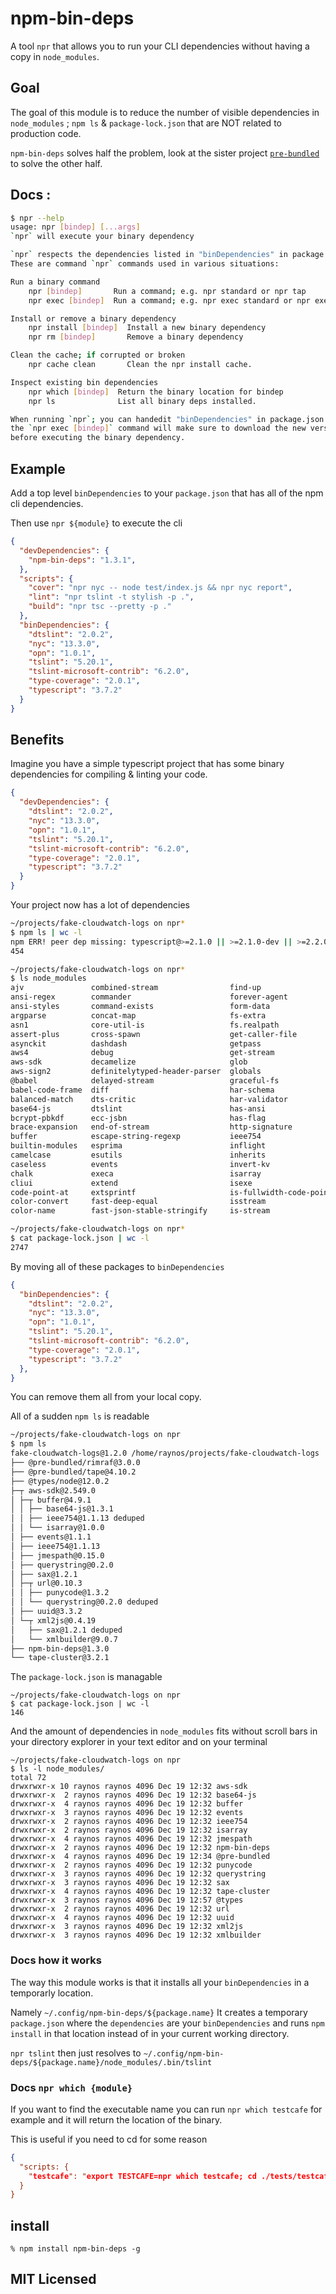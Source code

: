 # npm-bin-deps

A tool `npr` that allows you to run your CLI dependencies
without having a copy in `node_modules`.

## Goal

The goal of this module is to reduce the number of visible
dependencies in `node_modules` ; `npm ls` & `package-lock.json`
that are NOT related to production code.

`npm-bin-deps` solves half the problem, look at the sister
project [`pre-bundled`][pre-bundled] to solve the other half.

## Docs :

```sh
$ npr --help
usage: npr [bindep] [...args]
`npr` will execute your binary dependency

`npr` respects the dependencies listed in "binDependencies" in package.json
These are command `npr` commands used in various situations:

Run a binary command
    npr [bindep]       Run a command; e.g. npr standard or npr tap
    npr exec [bindep]  Run a command; e.g. npr exec standard or npr exec tap

Install or remove a binary dependency
    npr install [bindep]  Install a new binary dependency
    npr rm [bindep]       Remove a binary dependency

Clean the cache; if corrupted or broken
    npr cache clean       Clean the npr install cache.

Inspect existing bin dependencies
    npr which [bindep]  Return the binary location for bindep
    npr ls              List all binary deps installed.

When running `npr`; you can handedit "binDependencies" in package.json and
the `npr exec [bindep]` command will make sure to download the new version
before executing the binary dependency.

```

## Example

Add a top level `binDependencies` to your `package.json` that
has all of the npm cli dependencies.

Then use `npr ${module}` to execute the cli

```json
{
  "devDependencies": {
    "npm-bin-deps": "1.3.1",
  },
  "scripts": {
    "cover": "npr nyc -- node test/index.js && npr nyc report",
    "lint": "npr tslint -t stylish -p .",
    "build": "npr tsc --pretty -p ."
  },
  "binDependencies": {
    "dtslint": "2.0.2",
    "nyc": "13.3.0",
    "opn": "1.0.1",
    "tslint": "5.20.1",
    "tslint-microsoft-contrib": "6.2.0",
    "type-coverage": "2.0.1",
    "typescript": "3.7.2"
  }
}
```

## Benefits

Imagine you have a simple typescript project that has some
binary dependencies for compiling & linting your code.

```json
{
  "devDependencies": {
    "dtslint": "2.0.2",
    "nyc": "13.3.0",
    "opn": "1.0.1",
    "tslint": "5.20.1",
    "tslint-microsoft-contrib": "6.2.0",
    "type-coverage": "2.0.1",
    "typescript": "3.7.2"
  }
}
```

Your project now has a lot of dependencies

```sh
~/projects/fake-cloudwatch-logs on npr*
$ npm ls | wc -l
npm ERR! peer dep missing: typescript@>=2.1.0 || >=2.1.0-dev || >=2.2.0-dev || >=2.3.0-dev || >=2.4.0-dev || >=2.5.0-dev || >=2.6.0-dev || >=2.7.0-dev || >=2.8.0-dev || >=2.9.0-dev || >=3.0.0-dev || >= 3.1.0-dev || >= 3.2.0-dev, required by tslint@5.14.0
454
```

```sh
~/projects/fake-cloudwatch-logs on npr*
$ ls node_modules
ajv               combined-stream                find-up                  istanbul-lib-coverage    nice-try          qs                     tslib
ansi-regex        commander                      forever-agent            istanbul-lib-instrument  npm-bin-deps      querystring            ts-lib-utils
ansi-styles       command-exists                 form-data                is-typedarray            npm-run-path      request                tslint
argparse          concat-map                     fs-extra                 jmespath                 number-is-nan     require-directory      tslint-microsoft-contrib
asn1              core-util-is                   fs.realpath              jsbn                     nyc               require-main-filename  tsutils
assert-plus       cross-spawn                    get-caller-file          jsesc                    oauth-sign        resolve                tunnel-agent
asynckit          dashdash                       getpass                  jsonfile                 once              safe-buffer            tweetnacl
aws4              debug                          get-stream               json-schema              opn               safer-buffer           type-coverage
aws-sdk           decamelize                     glob                     json-schema-traverse     os-locale         sax                    type-coverage-core
aws-sign2         definitelytyped-header-parser  globals                  json-stringify-safe      parsimmon         semver                 @types
@babel            delayed-stream                 graceful-fs              jsprim                   path-exists       set-blocking           typescript
babel-code-frame  diff                           har-schema               js-tokens                path-is-absolute  shebang-command        universalify
balanced-match    dts-critic                     har-validator            js-yaml                  path-key          shebang-regex          uri-js
base64-js         dtslint                        has-ansi                 lcid                     path-parse        signal-exit            url
bcrypt-pbkdf      ecc-jsbn                       has-flag                 locate-path              p-defer           source-map             uuid
brace-expansion   end-of-stream                  http-signature           lodash                   performance-now   sprintf-js             verror
buffer            escape-string-regexp           ieee754                  map-age-cleaner          p-finally         sshpk                  which
builtin-modules   esprima                        inflight                 mem                      p-is-promise      string-width           which-module
camelcase         esutils                        inherits                 mime-db                  p-limit           strip-ansi             wrap-ansi
caseless          events                         invert-kv                mime-types               p-locate          strip-eof              wrappy
chalk             execa                          isarray                  mimic-fn                 @pre-bundled      strip-json-comments    xml2js
cliui             extend                         isexe                    minimatch                psl               supports-color         xmlbuilder
code-point-at     extsprintf                     is-fullwidth-code-point  minimist                 p-try             tape-cluster           y18n
color-convert     fast-deep-equal                isstream                 mkdirp                   pump              to-fast-properties     yargs
color-name        fast-json-stable-stringify     is-stream                ms                       punycode          tough-cookie           yargs-parser
```

```sh
~/projects/fake-cloudwatch-logs on npr*
$ cat package-lock.json | wc -l
2747
```

By moving all of these packages to `binDependencies`

```json
{
  "binDependencies": {
    "dtslint": "2.0.2",
    "nyc": "13.3.0",
    "opn": "1.0.1",
    "tslint": "5.20.1",
    "tslint-microsoft-contrib": "6.2.0",
    "type-coverage": "2.0.1",
    "typescript": "3.7.2"
  },
}
```

You can remove them all from your local copy.

All of a sudden `npm ls` is readable

```bash
~/projects/fake-cloudwatch-logs on npr
$ npm ls
fake-cloudwatch-logs@1.2.0 /home/raynos/projects/fake-cloudwatch-logs
├── @pre-bundled/rimraf@3.0.0
├── @pre-bundled/tape@4.10.2
├── @types/node@12.0.2
├─┬ aws-sdk@2.549.0
│ ├─┬ buffer@4.9.1
│ │ ├── base64-js@1.3.1
│ │ ├── ieee754@1.1.13 deduped
│ │ └── isarray@1.0.0
│ ├── events@1.1.1
│ ├── ieee754@1.1.13
│ ├── jmespath@0.15.0
│ ├── querystring@0.2.0
│ ├── sax@1.2.1
│ ├─┬ url@0.10.3
│ │ ├── punycode@1.3.2
│ │ └── querystring@0.2.0 deduped
│ ├── uuid@3.3.2
│ └─┬ xml2js@0.4.19
│   ├── sax@1.2.1 deduped
│   └── xmlbuilder@9.0.7
├── npm-bin-deps@1.3.0
└── tape-cluster@3.2.1
```

The `package-lock.json` is managable

```
~/projects/fake-cloudwatch-logs on npr
$ cat package-lock.json | wc -l
146
```

And the amount of dependencies in `node_modules` fits without
scroll bars in your directory explorer in your text editor
and on your terminal

```
~/projects/fake-cloudwatch-logs on npr
$ ls -l node_modules/
total 72
drwxrwxr-x 10 raynos raynos 4096 Dec 19 12:32 aws-sdk
drwxrwxr-x  2 raynos raynos 4096 Dec 19 12:32 base64-js
drwxrwxr-x  4 raynos raynos 4096 Dec 19 12:32 buffer
drwxrwxr-x  3 raynos raynos 4096 Dec 19 12:32 events
drwxrwxr-x  2 raynos raynos 4096 Dec 19 12:32 ieee754
drwxrwxr-x  2 raynos raynos 4096 Dec 19 12:32 isarray
drwxrwxr-x  4 raynos raynos 4096 Dec 19 12:32 jmespath
drwxrwxr-x  2 raynos raynos 4096 Dec 19 12:32 npm-bin-deps
drwxrwxr-x  4 raynos raynos 4096 Dec 19 12:34 @pre-bundled
drwxrwxr-x  2 raynos raynos 4096 Dec 19 12:32 punycode
drwxrwxr-x  3 raynos raynos 4096 Dec 19 12:32 querystring
drwxrwxr-x  3 raynos raynos 4096 Dec 19 12:32 sax
drwxrwxr-x  4 raynos raynos 4096 Dec 19 12:32 tape-cluster
drwxrwxr-x  3 raynos raynos 4096 Dec 19 12:57 @types
drwxrwxr-x  2 raynos raynos 4096 Dec 19 12:32 url
drwxrwxr-x  4 raynos raynos 4096 Dec 19 12:32 uuid
drwxrwxr-x  3 raynos raynos 4096 Dec 19 12:32 xml2js
drwxrwxr-x  3 raynos raynos 4096 Dec 19 12:32 xmlbuilder
```

### Docs how it works

The way this module works is that it installs all your
`binDependencies` in a temporarly location.

Namely `~/.config/npm-bin-deps/${package.name}`
It creates a temporary `package.json` where the `dependencies`
are your `binDependencies` and runs `npm install` in that
location instead of in your current working directory.

`npr tslint` then just resolves to
`~/.config/npm-bin-deps/${package.name}/node_modules/.bin/tslint`

### Docs `npr which {module}`

If you want to find the executable name you can run `npr which testcafe`
for example and it will return the location of the binary.

This is useful if you need to cd for some reason

```json
{
  "scripts: {
    "testcafe": "export TESTCAFE=npr which testcafe; cd ./tests/testcafe; $TESTCAFE *.ts"
  }
}
```

## install

```
% npm install npm-bin-deps -g
```

## MIT Licensed

  [pre-bundled]: https://github.com/Raynos/pre-bundled
